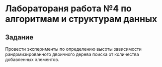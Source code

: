 # Лаборатораня работа №4 по алгоритмам и структурам данных

## Задание

Провести эксперименты по определению высоты зависимости рандомизированного двоичного дерева поиска от количества добавленных элементов.
